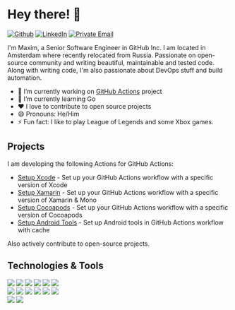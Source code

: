 # Hey there! 👋
[![Github](https://img.shields.io/badge/GitHub-%2312100E.svg?&style=for-the-badge&logo=Github&logoColor=white)](https://github.com/maxim-lobanov)
[![LinkedIn](https://img.shields.io/badge/linkedin-%230077B5.svg?&style=for-the-badge&logo=linkedin&logoColor=white)](https://www.linkedin.com/in/maxim-lobanov/)
[![Private Email](https://img.shields.io/badge/email-makslobanov95@gmail.com-D14836.svg?&style=for-the-badge&logo=mail.ru&logoColor=white)](mailto:makslobanov95@gmail.com)

I'm Maxim, a Senior Software Engineer in GitHub Inc. I am located in Amsterdam where recently relocated from Russia. Passionate on open-source community and writing beautiful, maintainable and tested code. Along with writing code, I'm also passionate about DevOps stuff and build automation.  

- 🔭 I’m currently working on [GitHub Actions](https://github.com/features/actions) project
- 🌱 I’m currently learning Go
- ❤️  I love to contribute to open source projects
- 😄 Pronouns: He/Him
- ⚡ Fun fact: I like to play League of Legends and some Xbox games. 

## Projects
I am developing the following Actions for GitHub Actions:
- [Setup Xcode](https://github.com/marketplace/actions/setup-xcode-version) - Set up your GitHub Actions workflow with a specific version of Xcode
- [Setup Xamarin](https://github.com/marketplace/actions/setup-xamarin) - Set up your GitHub Actions workflow with a specific version of Xamarin & Mono
- [Setup Cocoapods](https://github.com/marketplace/actions/setup-cocoapods) - Set up your GitHub Actions workflow with a specific version of Cocoapods
- [Setup Android Tools](https://github.com/marketplace/actions/setup-android-tools) - Set up Android tools in GitHub Actions workflow with cache

Also actively contribute to open-source projects.

## Technologies & Tools
![](https://img.shields.io/badge/Lang-TypeScript-informational?style=flat&logo=typescript&logoColor=white&color=2bbc8a)
![](https://img.shields.io/badge/Lang-NodeJS-informational?style=flat&logo=node.js&logoColor=white&color=2bbc8a)
![](https://img.shields.io/badge/Lang-C%23-informational?style=flat&logo=csharp&logoColor=white&color=2bbc8a)
![](https://img.shields.io/badge/Lang-Ruby-informational?style=flat&logo=ruby&logoColor=white&color=2bbc8a)
![](https://img.shields.io/badge/Lang-PowerShell-informational?style=flat&logo=powershell&logoColor=white&color=2bbc8a)
![](https://img.shields.io/badge/Lang-C++-informational?style=flat&logo=c++&logoColor=white&color=2bbc8a)
<br>
![](https://img.shields.io/badge/DevOps-Docker-informational?style=flat&logo=docker&logoColor=white&color=2bbc8a)
![](https://img.shields.io/badge/DevOps-Bash-informational?style=flat&logo=gnubash&logoColor=white&color=2bbc8a)
![](https://img.shields.io/badge/DevOps-Git-informational?style=flat&logo=git&logoColor=white&color=2bbc8a)
![](https://img.shields.io/badge/DevOps-GitHub%20Actions-informational?style=flat&logo=github-actions&logoColor=white&color=2bbc8a)
![](https://img.shields.io/badge/DevOps-Azure-informational?style=flat&logo=microsoft-azure&logoColor=white&color=2bbc8a)
![](https://img.shields.io/badge/DevOps-Azure%20DevOps-informational?style=flat&logo=azuredevops&logoColor=white&color=2bbc8a)
<br>
![](https://img.shields.io/badge/OS-Linux-informational?style=flat&logo=linux&logoColor=white&color=2bbc8a)
![](https://img.shields.io/badge/OS-Mac-informational?style=flat&logo=apple&logoColor=white&color=2bbc8a)
